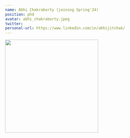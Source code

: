 ```yaml
---
name: Abhi Chakraborty (joining Spring'24)
position: phd
avatar: abhi_chakraborty.jpeg
twitter: 
personal-url: https://www.linkedin.com/in/abhijitchak/
---
```


<img width="300" src="{{site.baseurl}}/images/people/{{page.avatar}}" data-action="zoom">
